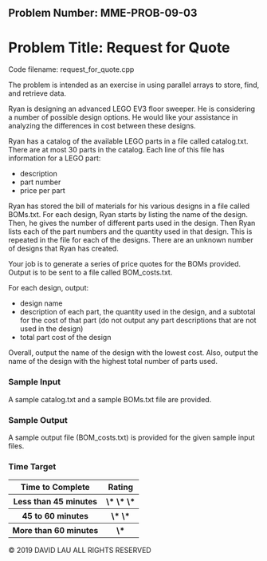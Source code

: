 Problem Number: MME-PROB-09-03
------------------------------

Problem Title: Request for Quote
================================

Code filename: request_for_quote.cpp

The problem is intended as an exercise in using parallel arrays to store, find, and retrieve data.

Ryan is designing an advanced LEGO EV3 floor sweeper. He is considering a number of possible design options. He would like your assistance in analyzing the differences in cost between these designs.

Ryan has a catalog of the available LEGO parts in a file called catalog.txt. There are at most 30 parts in the catalog. Each line of this file has information for a LEGO part:
* description
* part number
* price per part

Ryan has stored the bill of materials for his various designs in a file called BOMs.txt. For each design, Ryan starts by listing the name of the design. Then, he gives the number of different parts used in the design. Then Ryan lists each of the part numbers and the quantity used in that design. This is repeated in the file for each of the designs. There are an unknown number of designs that Ryan has created.

Your job is to generate a series of price quotes for the BOMs provided. Output is to be sent to a file called BOM_costs.txt.

For each design, output:
* design name
* description of each part, the quantity used in the design, and a subtotal for the cost of that part (do not output any part descriptions that are not used in the design)
* total part cost of the design

Overall, output the name of the design with the lowest cost. Also, output the name of the design with the highest total number of parts used.

### Sample Input

A sample catalog.txt and a sample BOMs.txt file are provided.

### Sample Output

A sample output file (BOM_costs.txt) is provided for the given sample input files.

### Time Target

<table>
  <tr>
    <th> Time to Complete </th>
    <th> Rating </th>
  </tr>
  <tr>
    <th> Less than 45 minutes </th>
    <th> \* \* \* </th>
  </tr>
  <tr>
    <th> 45 to 60 minutes </th>
    <th> \* \* </th>
  </tr>
  <tr>
    <th> More than 60 minutes </th>
    <th> \* </th>
  </tr>
</table>


© 2019 DAVID LAU ALL RIGHTS RESERVED
